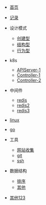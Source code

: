 <!-- docs/_sidebar.md -->

<!-- s -->
* [首页](/zh-cn/)
<!-- * [指南](zh-cn/guide) -->
* [记录](zh-cn/公司记录/1.md)

* 设计模式

  * [创建型](zh-cn/设计模式/创建型_5.md)
  * [结构型](zh-cn/设计模式/结构型_7.md)
  * [行为型](zh-cn/设计模式/行为型_11.md)


* k8s
    * [APIServer-1](zh-cn/K*S/APIServer-1.md)
    * [Controller-1](zh-cn/K*S/Controller-1.md)
    * [Controller-2](zh-cn/K*S/Controller-2.md)
* 中间件
  * [redis](zh-cn/中间件/redis.md)
  * [redis2](zh-cn/中间件/redis2.md)
  * [redis3](zh-cn/中间件/redis3.md)

* [linux](zh-cn/linux/linux1.md)

* [go](zh-cn/goland/gmp.md)


* 工具
    * [网站收集](zh-cn/工具/网站收集.md)
    * [git](zh-cn/工具/git.md)
    * [ssh](zh-cn/工具/ssh.md)

* 数据结构
    * [排序](zh-cn/数据结构/排序.md)
    * [其他](zh-cn/数据结构/1.md)
*  [其他123](/zh-cn/涨知识/sql/001.md)